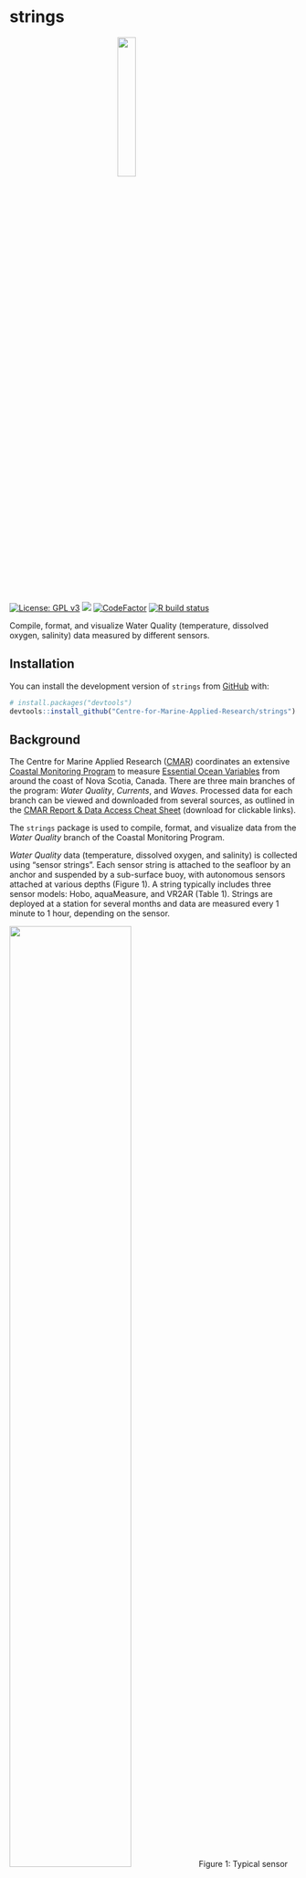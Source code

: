 
<!-- README.md is generated from README.Rmd. Please edit that file -->

# strings

<img src="https://github.com/Centre-for-Marine-Applied-Research/strings/blob/master/man/figures/README-strings_hex.png" width="25%" style="display: block; margin: auto;" />

<!-- badges: start -->

[![License: GPL
v3](https://img.shields.io/badge/License-GPLv3-blue.svg)](https://www.gnu.org/licenses/gpl-3.0)
[![](https://img.shields.io/badge/devel%20version-2.1.0-blue.svg)](https://github.com/centre-for-marine-applied-research/strings)
[![CodeFactor](https://www.codefactor.io/repository/github/centre-for-marine-applied-research/strings/badge)](https://www.codefactor.io/repository/github/centre-for-marine-applied-research/strings)
[![R build
status](https://github.com/centre-for-marine-applied-research/strings/workflows/R-CMD-check/badge.svg)](https://github.com/centre-for-marine-applied-research/strings/actions)

<!-- badges: end -->

Compile, format, and visualize Water Quality (temperature, dissolved
oxygen, salinity) data measured by different sensors.

## Installation

You can install the development version of `strings` from
[GitHub](https://github.com/) with:

``` r
# install.packages("devtools")
devtools::install_github("Centre-for-Marine-Applied-Research/strings")
```

## Background

The Centre for Marine Applied Research ([CMAR](https://cmar.ca/))
coordinates an extensive [Coastal Monitoring
Program](https://cmar.ca/coastal-monitoring-program/) to measure
[Essential Ocean
Variables](https://www.goosocean.org/index.php?option=com_content&view=article&id=14&Itemid=114)
from around the coast of Nova Scotia, Canada. There are three main
branches of the program: *Water Quality*, *Currents*, and *Waves*.
Processed data for each branch can be viewed and downloaded from several
sources, as outlined in the [CMAR Report & Data Access Cheat
Sheet](https://github.com/Centre-for-Marine-Applied-Research/strings/blob/master/man/figures/README-access-cheatsheet.pdf)
(download for clickable links).

The `strings` package is used to compile, format, and visualize data
from the *Water Quality* branch of the Coastal Monitoring Program.

*Water Quality* data (temperature, dissolved oxygen, and salinity) is
collected using “sensor strings”. Each sensor string is attached to the
seafloor by an anchor and suspended by a sub-surface buoy, with
autonomous sensors attached at various depths (Figure 1). A string
typically includes three sensor models: Hobo, aquaMeasure, and VR2AR
(Table 1). Strings are deployed at a station for several months and data
are measured every 1 minute to 1 hour, depending on the sensor.

<img src="https://github.com/Centre-for-Marine-Applied-Research/strings/blob/master/man/figures/README-fig1.png" width="65%" />
Figure 1: Typical sensor string configuration (not to scale).

<br>

After retrieval, data from each sensor is exported to a separate csv
file using manufacturer-specific software. Each type of sensor generates
a data file with unique columns and header fields, which poses a
significant challenge for compiling all data from a deployment into a
single format for analysis.

The `strings` package was originally built to address this challenge,
and now offers functions to compile, format, convert units, and
visualize sensor string data.

`strings` was developed specifically to streamline CMAR’s workflow, but
is flexible enough that other users can apply it to process data from
the accepted sensors (Table 1). Refer to the vignettes for more detail.

| Sensor (link to spec sheet)                                                                                                      | Variable(s) Measured          |
|:---------------------------------------------------------------------------------------------------------------------------------|:------------------------------|
| [HOBO Pro V2](https://www.onsetcomp.com/datasheet/U22-001)                                                                       | Temperature                   |
| [HOBO DO](https://www.onsetcomp.com/datasheet/U26-001)                                                                           | Temperature, Dissolved Oxygen |
| [aquaMeasure DOT](https://www.innovasea.com/wp-content/uploads/2021/07/Innovasea-Aquaculture-Intelligence-Spec-Sheet-062221.pdf) | Temperature, Dissolved Oxygen |
| [aquaMeasure SAL](https://www.innovasea.com/wp-content/uploads/2021/07/Innovasea-Aquaculture-Intelligence-Spec-Sheet-062221.pdf) | Temperature, Salinity         |
| [VR2AR](https://www.innovasea.com/wp-content/uploads/2021/06/Innovasea-Fish-Tracking-vr2ar-data-sheet-0621.pdf)                  | Temperature                   |

For more information on *Water Quality* data collection and processing,
visit the [CMAR Water Quality Data Collection & Processing Cheat
Sheet](https://github.com/Centre-for-Marine-Applied-Research/strings/blob/master/man/figures/README-workflow-cheatsheet.pdf)
(download for clickable links).

## Example

``` r
library(strings)
library(readr)
```

Consider a string deployed from May 31, 2019 to October 19, 2019 with
three sensors:

<table>
<thead>
<tr>
<th style="text-align:left;">
Sensor
</th>
<th style="text-align:center;">
Serial #
</th>
<th style="text-align:center;">
Depth
</th>
</tr>
</thead>
<tbody>
<tr>
<td style="text-align:left;">
HOBO Pro V2
</td>
<td style="text-align:center;">
10755220
</td>
<td style="text-align:center;">
2
</td>
</tr>
<tr>
<td style="text-align:left;">
aquaMeasure DOT
</td>
<td style="text-align:center;">
670364
</td>
<td style="text-align:center;">
5
</td>
</tr>
<tr>
<td style="text-align:left;">
VR2AR
</td>
<td style="text-align:center;">
547109
</td>
<td style="text-align:center;">
15
</td>
</tr>
</tbody>
</table>

### Raw data files

The data from each sensor is exported to a separate csv file, each with
manufacturer-specific columns.

Import raw data files:

``` r
path <- system.file("extdata", package = "strings")

hobo_raw <- read_csv(paste0(path, "/HOBO/10755220.csv"))
#> New names:
#> * `` -> ...4
#> Rows: 3408 Columns: 8
#> -- Column specification --------------------------------------------------------
#> Delimiter: ","
#> chr (3): Date Time, GMT+00:00, Stopped (LGR S/N: 10755220), End Of File (LGR...
#> dbl (2): #, Temp, °C (LGR S/N: 10755220, SEN S/N: 10755220)
#> lgl (3): ...4, Coupler Attached (LGR S/N: 10755220), Host Connected (LGR S/N...
#> 
#> i Use `spec()` to retrieve the full column specification for this data.
#> i Specify the column types or set `show_col_types = FALSE` to quiet this message.

aquaMeasure_raw <- read_csv(paste0(path, "/aquaMeasure/aquaMeasure-670364_2019-10-19_UTC.csv"))
#> Rows: 8482 Columns: 5
#> -- Column specification --------------------------------------------------------
#> Delimiter: ","
#> chr (3): Timestamp(UTC), Sensor, Record Type
#> dbl (2): Dissolved Oxygen, Temperature
#> 
#> i Use `spec()` to retrieve the full column specification for this data.
#> i Specify the column types or set `show_col_types = FALSE` to quiet this message.

vemco_raw <-  read_csv(paste0(path, "/Vemco/Vemco_Borgles_Island_2019_05_30.csv"))
#> Rows: 2322 Columns: 4
#> -- Column specification --------------------------------------------------------
#> Delimiter: ","
#> chr (3): Date and Time (UTC), Receiver, Description
#> dbl (1): Data
#> 
#> i Use `spec()` to retrieve the full column specification for this data.
#> i Specify the column types or set `show_col_types = FALSE` to quiet this message.
```

Examine the first rows of each raw data file:

Raw Hobo data

``` r
head(hobo_raw)
#> # A tibble: 6 x 8
#>     `#` `Date Time, GMT+00:00` `Temp, °C (LGR S/N: 1~ ...4  `Coupler Attached (~
#>   <dbl> <chr>                                   <dbl> <lgl> <lgl>               
#> 1     1 2019-05-30 18:00                        12.2  NA    NA                  
#> 2     2 2019-05-30 19:00                         7.87 NA    NA                  
#> 3     3 2019-05-30 20:00                         6.58 NA    NA                  
#> 4     4 2019-05-30 21:00                         6.66 NA    NA                  
#> 5     5 2019-05-30 22:00                         6.66 NA    NA                  
#> 6     6 2019-05-30 23:00                         7.29 NA    NA                  
#> # ... with 3 more variables: Host Connected (LGR S/N: 10755220) <lgl>,
#> #   Stopped (LGR S/N: 10755220) <chr>, End Of File (LGR S/N: 10755220) <chr>
```

Raw aquaMeasure data

``` r
head(aquaMeasure_raw)
#> # A tibble: 6 x 5
#>   `Timestamp(UTC)`        Sensor     `Record Type`  `Dissolved Oxyg~ Temperature
#>   <chr>                   <chr>      <chr>                     <dbl>       <dbl>
#> 1 352s after startup (ti~ aquaMeasu~ Dissolved Oxy~             101.          NA
#> 2 1691s after startup (t~ aquaMeasu~ Dissolved Oxy~             100.          NA
#> 3 3015s after startup (t~ aquaMeasu~ Dissolved Oxy~             100.          NA
#> 4 4346s after startup (t~ aquaMeasu~ Dissolved Oxy~             101.          NA
#> 5 5690s after startup (t~ aquaMeasu~ Dissolved Oxy~             101.          NA
#> 6 364s after startup (ti~ aquaMeasu~ Dissolved Oxy~             101.          NA
```

Raw Vemco data

``` r
head(vemco_raw)
#> # A tibble: 6 x 4
#>   `Date and Time (UTC)` Receiver     Description  Data
#>   <chr>                 <chr>        <chr>       <dbl>
#> 1 2019-05-30 20:00      VR2AR-547109 Temperature   4.2
#> 2 2019-05-31 0:02       VR2AR-547109 Temperature   4.6
#> 3 2019-05-31 0:07       VR2AR-547109 Temperature   4.6
#> 4 2019-05-31 0:12       VR2AR-547109 Temperature   4.6
#> 5 2019-05-31 0:17       VR2AR-547109 Temperature   4.7
#> 6 2019-05-31 0:22       VR2AR-547109 Temperature   4.6
```

Data from each sensor is exported in a slightly different layout, making
it difficult to work with and analyze all of the data from a single
deployment.

### Compile and format with `strings`

Compile data from the 3 sensors using `strings::compile_all_data()`:

``` r
deployment <- data.frame(START = "2019-05-30", END = "2019-10-19")

serial.table.HOBO <- data.frame(SENSOR = "HOBO-10755220", DEPTH = "2m")
serial.table.aM <- data.frame(SENSOR = "aquaMeasure-670364", DEPTH = "5m")
depth.vemco <- "15m"

#Compile data from a single deployment
ALL_data <- compile_all_data(
  path = path,
  deployment.range = deployment,
  area.name = area,
  # hobo
  serial.table.HOBO = serial.table.HOBO,
  # aquaMeasure
  serial.table.aM = serial.table.aM,
  # vemco
  depth.vemco = depth.vemco
)
#> New names:
#> * `` -> ...4
#> * `` -> ...5
#> * `` -> ...6
#> * `` -> ...7
#> * `` -> ...8
#> New names:
#> * `` -> ...4
#> [1] "HOBO data compiled"
#> [1] "found Temperature in file aquaMeasure-670364_2019-10-19_UTC.csv"     
#> [2] "found Dissolved Oxygen in file aquaMeasure-670364_2019-10-19_UTC.csv"
#> [1] "aquaMeasure data compiled"
#> [1] "Vemco data compiled: Temperature"

head(tibble(ALL_data), n = 10)
#> # A tibble: 10 x 8
#>    TIMESTAMP.x    PLACEHOLDER.x   TIMESTAMP.x.x   PLACEHOLDER.x.x  TIMESTAMP.y  
#>    <chr>          <chr>           <chr>           <chr>            <chr>        
#>  1 2019-May-30 t~ 2019-May-30 to~ 2019-May-30 to~ 2019-May-30 to ~ 2019-May-30 ~
#>  2 HOBO-10755220  HOBO-10755220   aquaMeasure-67~ aquaMeasure-670~ aquaMeasure-~
#>  3 Temperature-2m Temperature-2m  Temperature-5m  Temperature-5m   Dissolved Ox~
#>  4 Date Time, GM~ Temp, °C        Timestamp(UTC)  Temperature      Timestamp(UT~
#>  5 2019-05-30 18~ 12.243          2019-05-30 01:~ 5.5              2019-05-30 0~
#>  6 2019-05-30 19~ 7.87            2019-05-30 04:~ 5.6              2019-05-30 0~
#>  7 2019-05-30 20~ 6.585           2019-05-30 07:~ 5.92             2019-05-30 0~
#>  8 2019-05-30 21~ 6.661           2019-05-30 11:~ 5.88             2019-05-30 1~
#>  9 2019-05-30 22~ 6.661           2019-05-30 14:~ 6.26             2019-05-30 1~
#> 10 2019-05-30 23~ 7.293           2019-05-30 18:~ 12.62            2019-05-30 1~
#> # ... with 3 more variables: PLACEHOLDER.y <chr>, TIMESTAMP.y.y <chr>,
#> #   PLACEHOLDER.y.y <chr>
```

The data is compiled in a “wide” format, with metadata in the first four
rows indicating the deployment period, the sensor serial number, the
variable and depth of the sensor, and the timezone of the timestamps.

The remaining columns alternate between timestamp (in the format “Y-m-d
H:M:S”) and variable value (rounded to three decimal places). Sensors
can be initialized at different times and record on different intervals,
so values in a single row do not necessarily correspond to the same
timestamp.

This format is an artifact of the former compiling process and will be
removed for future versions of the package. The format is convenient for
human readers, who can quickly scan the metadata to determine the number
of sensors deployed, the depths of deployment, etc. However, this format
is less convenient for analysis. The data frame should be converted to a
“tidy” format using `strings::convert_to_tidydata()` prior to analysis.

``` r
ALL_tidy <- convert_to_tidydata(ALL_data)


head(tibble(ALL_tidy))
#> # A tibble: 6 x 6
#>   DEPLOYMENT_PERIOD          SENSOR    TIMESTAMP           VARIABLE  DEPTH VALUE
#>   <chr>                      <chr>     <dttm>              <chr>     <ord> <dbl>
#> 1 2019-May-30 to 2019-Oct-19 HOBO-107~ 2019-05-30 18:00:00 Temperat~ 2     12.2 
#> 2 2019-May-30 to 2019-Oct-19 HOBO-107~ 2019-05-30 19:00:00 Temperat~ 2      7.87
#> 3 2019-May-30 to 2019-Oct-19 HOBO-107~ 2019-05-30 20:00:00 Temperat~ 2      6.58
#> 4 2019-May-30 to 2019-Oct-19 HOBO-107~ 2019-05-30 21:00:00 Temperat~ 2      6.66
#> 5 2019-May-30 to 2019-Oct-19 HOBO-107~ 2019-05-30 22:00:00 Temperat~ 2      6.66
#> 6 2019-May-30 to 2019-Oct-19 HOBO-107~ 2019-05-30 23:00:00 Temperat~ 2      7.29
```

`ALL_tidy` as 6 columns:

-   `DEPLOYMENT_RANGE`: The deployment and retrieval dates (character)
-   `SENSOR`: The sensor that recorded the measurement (character)
-   `TIMESTAMP`: The timestamp of the measurement (POSIXct)
-   `VARIABLE`: The parameter measured (Temperature, Dissolved Oxygen,
    or Salinity) (character)
-   `DEPTH`: The depth of the sensor (ordered factor)
-   `VALUE:` The value of the measurement (numeric)

`ALL_tidy` can be plotted with `plot_variables_at_depth()`:

``` r
plot_variables_at_depth(ALL_tidy)  
#> Warning: Removed 7 rows containing missing values (geom_point).
```

![](man/figures/README-fig2-1.png)<!-- -->

If the figure needs to be modified, it may be more convenient to plot
using `ggplot_variables_at_depth`:

``` r
library(ggplot2)
library(lubridate)
#> 
#> Attaching package: 'lubridate'
#> The following objects are masked from 'package:base':
#> 
#>     date, intersect, setdiff, union

ggplot_variables_at_depth(ALL_tidy) +
  geom_vline(xintercept = as_datetime("2019-07-01"), colour = "red")
```

![](man/figures/README-fig3-1.png)<!-- -->
